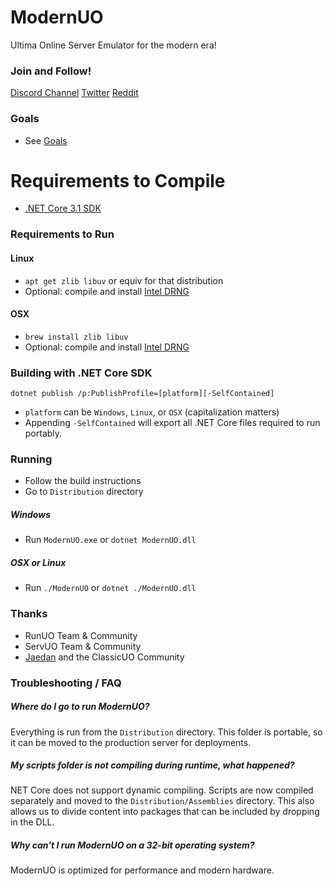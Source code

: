 ModernUO
=====

Ultima Online Server Emulator for the modern era!

### Join and Follow!
[Discord Channel](https://discord.gg/VdyCpjQ)
[Twitter](https://www.twitter.com/modernuo)
[Reddit](https://www.reddit.com/r/modernuo)

### Goals
- See [Goals](./GOALS.md)

# Requirements to Compile
- [.NET Core 3.1 SDK](https://dotnet.microsoft.com/download/dotnet-core/3.1)

### Requirements to Run

#### Linux
- `apt get zlib libuv` or equiv for that distribution
- Optional: compile and install [Intel DRNG](https://github.com/modernuo/libdrng)
#### OSX
- `brew install zlib libuv`
- Optional: compile and install [Intel DRNG](https://github.com/modernuo/libdrng)

### Building with .NET Core SDK
`dotnet publish /p:PublishProfile=[platform][-SelfContained]`
- `platform` can be `Windows`, `Linux`, or `OSX` (capitalization matters)
- Appending `-SelfContained` will export all .NET Core files required to run portably.

### Running
- Follow the build instructions
- Go to `Distribution` directory

##### Windows
- Run `ModernUO.exe` or `dotnet ModernUO.dll`

##### OSX or Linux
- Run `./ModernUO` or `dotnet ./ModernUO.dll`

### Thanks
- RunUO Team & Community
- ServUO Team & Community
- [Jaedan](https://github.com/jaedan) and the ClassicUO Community

### Troubleshooting / FAQ

##### Where do I go to run ModernUO?
Everything is run from the `Distribution` directory.
This folder is portable, so it can be moved to the production server for deployments.

##### My scripts folder is not compiling during runtime, what happened?
NET Core does not support dynamic compiling. Scripts are now compiled separately and moved to the `Distribution/Assemblies` directory.
This also allows us to divide content into packages that can be included by dropping in the DLL.

##### Why can't I run ModernUO on a 32-bit operating system?
ModernUO is optimized for performance and modern hardware.
